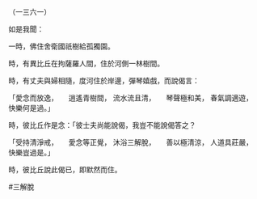 （一三六一）

如是我聞：

一時，佛住舍衛國祇樹給孤獨園。

時，有異比丘在拘薩羅人間，住於河側一林樹間。

時，有丈夫與婦相隨，度河住於岸邊，彈琴嬉戲，而說偈言：

「愛念而放逸，　　逍遙青樹間，
流水流且清，　　琴聲極和美，
春氣調適遊，　　快樂何是過。」

時，彼比丘作是念：「彼士夫尚能說偈，我豈不能說偈答之？

「受持清淨戒，　　愛念等正覺，
沐浴三解脫，　　善以極清涼，
人道具莊嚴，　　快樂豈過是。」

時，彼比丘說此偈已，即默然而住。




#三解脫
